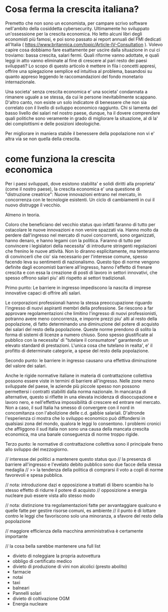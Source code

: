 # Cosa ferma la crescita italiana?

Premetto che non sono un economista, per campare scrivo software nell'ambito della cosiddetta cybersecurity.
Ultimamente ho sviluppato un'ossessione per la crescita economica.
Ho letto alcuni libri degli economisti più famosi, e poi sono passato ai report annuali del FMI dedicati all'Italia 
( https://www.britannica.com/topic/Article-IV-Consultation ).
Volevo capire cosa dobbiamo fare esattamente per uscire dalla situazione in cui ci troviamo: bassa crescita, salari fermi.
Quali riforme vanno adottate, e quali leggi in atto vanno eliminate al fine di crescere al pari resto dei paesi sviluppati?
Lo scopo di questo articolo è mettere in fila i concetti appresi, offrire una spiegazione semplice ed intuitiva
al problema, basandosi su quanto appreso leggendo le raccomandazioni del fondo monetario internazionale.

Una societa' senza crescita economica e' una societa' condannata a rimanere uguale a se stessa, da cui le persone inevitabilmente scappano.
D'altro canto, non esiste un solo indicatore di benessere che non sia correlato con il livello di sviluppo economico raggiunto.
Chi si lamenta del basso livello dei salari nel nostro paese, dunque, ha il dovere comprendere quali politiche 
sono veramente in grado di migliorare la situazione, al di la' dei complottismi e delle posizioni ideologiche. 

Per migliorare in maniera stabile il benessere della popolazione non vi e' altra via se non quella della crescita.

# come funziona la crescita economica
Per i paesi sviluppati, dove esistono stabilita' e solidi diritti alla proprieta' (come il nostro paese),
la crescita economica e' una questione di "distruzione creatrice": 
Nuove innovazioni entrano nel mercato, in concorrenza con le tecnologie esistenti.
Un ciclo di cambiamenti in cui il nuovo distrugge il vecchio. 

Almeno in teoria.

Coloro che beneficiano del vecchio status quo infatti faranno di tutto per ostacolare le nuove innovazioni e non venire spazzati via.
Hanno molto da perdere dall'ingresso nel mercato di nuovi concorrenti, sono organizzati, hanno denaro, e hanno legami con la politica.
Faranno di tutto per convincere i legislatori della necessita' di introdurre stringenti regolazioni che frenino le nuove attività. 
Non lo diranno esplicitamente, ma tenteranno di convincerli che cio' sia necessario per l'interesse comune,
spesso facendo leva su sentimenti di nazionalismo.
Questo tipo di norme vengono definite dagli economisti barriere all'ingresso, hanno l'effetto di frenare crescita e con essa la
creazione di posti di lavoro in settori innovativi, che spesso offrono salari piu' alti rispetto ai settori tradizionali.

Primo punto: Le barriere in ingresso impediscono la nascita di imprese innovative capaci di offrire alti salari.

Le corporazioni professionali hanno la stessa preoccupazione riguardo l'ingresso di nuovi aspiranti membri della professione.
Se riescono a far approvare regolamentazioni che limitino l'ingresso di nuovi professionisti, potranno avere meno concorrenza,
e imporre prezzi piu' alti al resto della popolazione, di fatto determinando
una diminuzione del potere di acquisto dei salari del resto della popolazione.
Queste norme prendono di solito la forma di sistemi di licenze a numero chiuso. Sono spesso giustificate al pubblico
con la necessita' di "tutelare il consumatore" garantendo un elevato standard di prestazioni.
L'unica cosa che tutelano in realta', e' il profitto di determinate categorie, a spese del resto della popolazione.

Secondo punto: le barriere in ingresso causano una effettiva diminuzione del valore dei salari.

Anche le rigide normative italiane in materia di contrattazione collettiva possono essere viste in termini di barriere all'ingresso.
Nelle zone meno sviluppate del paese, le aziende più piccole spesso non possono permettersi
i contratti stabiliti dalla norma nazionale. In mancanza di alternative, questo si riflette in una elevata 
incidenza di disoccupazione e lavoro nero, e nell'effettiva impossibilità di crescere ed entrare nel mercato. 
Non a caso, il sud Italia ha smesso di convergere con il nord in concomitanza con l'abolizione delle c.d. gabbie salariali.
D'altronde l'esperienza ci mostra che lo sviluppo economico può diffondersi in qualsiasi
zona del mondo, qualora le leggi lo consentono. I problemi cronici che affliggono il sud italia
non sono una causa della mancata crescita economica, ma una banale conseguenza di norme troppo rigide.

Terzo punto: le normative di contrattazione collettiva sono il principale freno allo sviluppo del mezzogiorno.

// interesse dei politici a mantenere questo status quo
// la presenza di barriere all'ingresso e l'evelato debito pubblico sono due facce della stessa medaglia 
// >> la tendenza della politica di comprarsi il voto a copli di norme favorevoli e spesa pubblica. 

// nota: introduzione dazi e opposizione a trattati di libero scambio ha lo stesso effetto di ridurre il potere di acquisto
// opposizione a energia nucleare può essere vista allo stesso modo

// nota: distinzione tra regolamentazioni fatte per avvantaggiare qualcuno e quelle fatte per gestire risorse comuni, es ambiente
// il punto è di lottare contro le leggi che favoriscono solo una minoranza, a sfavore del resto della popolazione

// maggiore efficienza della macchina amministrativa è certamente importante

// la cosa bella sarebbe mantenere una full list
- divieto di noleggiare la propria autovettura
- obbligo di certificato medico
- divieto di produzione di vini non alcolici (presto abolito)
- farmacie
- notai
- taxi
- balneari
- Pannelli solari
- divieto di coltivazione OGM
- Energia nucleare

